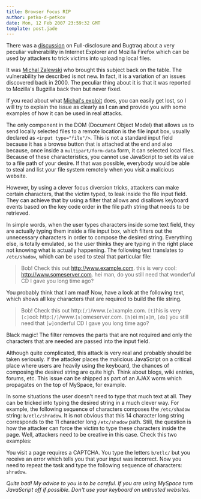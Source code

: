 ```yaml
---
title: Browser Focus RIP
author: petko-d-petkov
date: Mon, 12 Feb 2007 23:59:32 GMT
template: post.jade
---
```


There was a [discussion](http://seclists.org/fulldisclosure/2007/Feb/0226.html) on Full-disclosure and Bugtraq about a very peculiar vulnerability in Internet Explorer and Mozilla Firefox which can be used by attackers to trick victims into uploading local files.

It was [Michal Zalewski](http://lcamtuf.coredump.cx) who brought this subject back on the table. The vulnerability he described is not new. In fact,  it is a variation of an issues discovered back in 2000. The peculiar thing about it is that it was reported to Mozilla's Bugzilla back then but never fixed.

If you read about what [Michal's exploit](http://lcamtuf.coredump.cx/focusbug/) does, you can easily get lost, so I will try to explain the issue as clearly as I can and provide you with some examples of how it can be used in real attacks.

The only component in the DOM (Document Object Model) that allows us to send locally selected files to a remote location is the file input box, usually declared as `<input type="file"/>`. This is not a standard input field because it has a browse button that is attached at the end and also because, once inside a `multipart/form-data` form, it can selected local files. Because of these characteristics, you cannot use JavaScript to set its value to a file path of your desire. If that was possible, everybody would be able to steal and list your file system remotely when you visit a malicious website.

However, by using a clever focus diversion tricks, attackers can make certain characters, that the victim typed, to leak inside the file input field. They can achieve that by using a filter that allows and disallows keyboard events based on the key code order in the file path string that needs to be retrieved.

In simple words, when the user types characters inside some text field, they are actually typing them inside a file input box, which filters out the unnecessary characters in order to compose the desired string. Everything else, is totally emulated, so the user thinks they are typing in the right place not knowing what is actually happening. The following text translates to `/etc/shadow`, which can be used to steal that particular file:

> Bob! Check this out http://www.example.com. this is very cool: http://www.someserver.com. hei man, do you still need that wonderful CD I gave you long time ago?

You probably think that I am mad! Now, have a look at the following text, which shows all key characters that are required to build the file string.

> Bob! Check this out http:`[/]`/www.`[e]`xample.com. `[t]`his is very `[c]`ool: http:`[/]`/www.`[s]`omeserver.com. `[h]`ei m`[a]`n, `[do]` you still need that `[w]`onderful CD I gave you long time ago?

Black magic! The filter removes the parts that are not required and only the characters that are needed are passed into the input field.

Although quite complicated, this attack is very real and probably should be taken seriously. If the attacker places the malicious JavaScript on a critical place where users are heavily using the keyboard, the chances of composing the desired string are quite high. Think about blogs, wiki entries, forums, etc. This issue can be shipped as part of an AJAX worm which propagates on the top of MySpace, for example.

In some situations the user doesn't need to type that much text at all. They can be tricked into typing the desired string in a much clever way. For example, the following sequence of characters composes the `/etc/shadow` string: `b/etlc/shradow`. It is not obvious that this 14 character long string corresponds to the 11 character long `/etc/shadow` path. Still, the question is how the attacker can force the victim to type these characters inside the page. Well, attackers need to be creative in this case. Check this two examples:

<div class="message">

You visit a page requires a CAPTCHA. You type the letters `b/etlc/` but you receive an error which tells you that your input was incorrect. Now you need to repeat the task and type the following sequence of characters: `shradow`.
</div>

_Quite bad! My advice to you is to be careful. If you are using MySpace turn JavaScript off if possible. Don't use your keyboard on untrusted websites._
